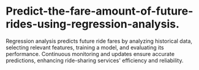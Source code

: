 # Predict-the-fare-amount-of-future-rides-using-regression-analysis.
Regression analysis predicts future ride fares by analyzing historical data, selecting relevant features, training a model, and evaluating its performance. Continuous monitoring and updates ensure accurate predictions, enhancing ride-sharing services' efficiency and reliability.


